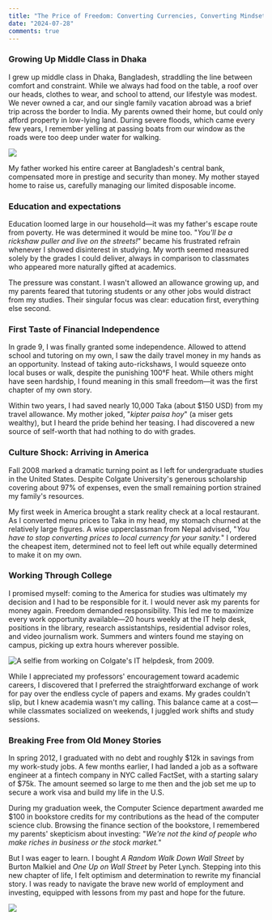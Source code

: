 ```yaml
---
title: "The Price of Freedom: Converting Currencies, Converting Mindsets - Part I"
date: "2024-07-28"
comments: true
---
```


### Growing Up Middle Class in Dhaka

I grew up middle class in Dhaka, Bangladesh, straddling the line between comfort and constraint. While we always had food on the table, a roof over our heads, clothes to wear, and school to attend, our lifestyle was modest. We never owned a car, and our single family vacation abroad was a brief trip across the border to India. My parents owned their home, but could only afford property in low-lying land. During severe floods, which came every few years, I remember yelling at passing boats from our window as the roads were too deep under water for walking.

![](https://substack-post-media.s3.amazonaws.com/public/images/a9aba23d-1609-4688-a106-66b4a3009941_1416x1764.png)

My father worked his entire career at Bangladesh's central bank, compensated more in prestige and security than money. My mother stayed home to raise us, carefully managing our limited disposable income.

### Education and expectations

Education loomed large in our household—it was my father's escape route from poverty. He was determined it would be mine too. "*You'll be a rickshaw puller and live on the streets!*" became his frustrated refrain whenever I showed disinterest in studying. My worth seemed measured solely by the grades I could deliver, always in comparison to classmates who appeared more naturally gifted at academics.

The pressure was constant. I wasn't allowed an allowance growing up, and my parents feared that tutoring students or any other jobs would distract from my studies. Their singular focus was clear: education first, everything else second.

### First Taste of Financial Independence

In grade 9, I was finally granted some independence. Allowed to attend school and tutoring on my own, I saw the daily travel money in my hands as an opportunity. Instead of taking auto-rickshaws, I would squeeze onto local buses or walk, despite the punishing 100°F heat. While others might have seen hardship, I found meaning in this small freedom—it was the first chapter of my own story.

Within two years, I had saved nearly 10,000 Taka (about $150 USD) from my travel allowance. My mother joked, "*kipter paisa hoy*" (a miser gets wealthy), but I heard the pride behind her teasing. I had discovered a new source of self-worth that had nothing to do with grades.

### Culture Shock: Arriving in America

Fall 2008 marked a dramatic turning point as I left for undergraduate studies in the United States. Despite Colgate University's generous scholarship covering about 97% of expenses, even the small remaining portion strained my family's resources.

My first week in America brought a stark reality check at a local restaurant. As I  converted menu prices to Taka in my head, my stomach churned at the relatively large figures. A wise upperclassman from Nepal advised, "*You have to stop converting prices to local currency for your sanity.*" I ordered the cheapest item, determined not to feel left out while equally determined to make it on my own.

### Working Through College

I promised myself: coming to the America for studies was ultimately my decision and I had to be responsible for it. I would never ask my parents for money again. Freedom demanded responsibility. This led me to maximize every work opportunity available—20 hours weekly at the IT help desk, positions in the library, research assistantships, residential advisor roles, and video journalism work. Summers and winters found me staying on campus, picking up extra hours wherever possible.

![A selfie from working on Colgate's IT helpdesk, from 2009.](https://substack-post-media.s3.amazonaws.com/public/images/e1a4aa4e-a6fd-4d95-bbeb-cd15671db5e0_1188x888.png)

While I appreciated my professors' encouragement toward academic careers, I discovered that I preferred the straightforward exchange of work for pay over the endless cycle of papers and exams. My grades couldn't slip, but I knew academia wasn't my calling. This balance came at a cost—while classmates socialized on weekends, I juggled work shifts and study sessions.

### Breaking Free from Old Money Stories

In spring 2012, I graduated with no debt and roughly $12k in savings from my work-study jobs. A few months earlier, I had landed a job as a software engineer at a fintech company in NYC called FactSet, with a starting salary of $75k. The amount seemed so large to me then and the job set me up to secure a work visa and build my life in the U.S.

During my graduation week, the Computer Science department awarded me $100 in bookstore credits for my contributions as the head of the computer science club. Browsing the finance section of the bookstore, I remembered my parents' skepticism about investing: "*We're not the kind of people who make riches in business or the stock market.*"

But I was eager to learn. I bought *A Random Walk Down Wall Street* by Burton Malkiel and *One Up on Wall Street* by Peter Lynch. Stepping into this new chapter of life, I felt optimism and determination to rewrite my financial story. I was ready to navigate the brave new world of employment and investing, equipped with lessons from my past and hope for the future.

![](https://substack-post-media.s3.amazonaws.com/public/images/861f4efd-23b8-4eaf-a468-1c125edd923c_2514x1886.jpeg)